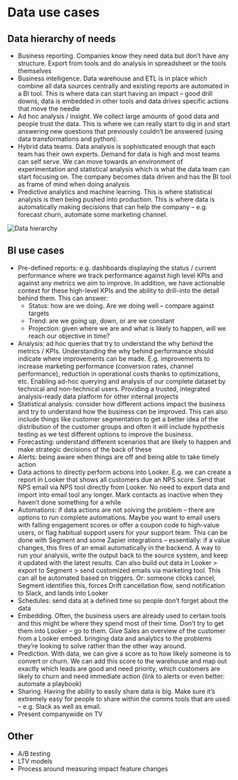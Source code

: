 # Data use cases 

## Data hierarchy of needs
- Business reporting. Companies know they need data but don’t have any structure. Export from tools and do analysis in spreadsheet or the tools themselves 
- Business intelligence. Data warehouse and ETL is in place which combine all data sources centrally and existing reports are automated in a BI tool. This is where data can start having an impact – good drill downs, data is embedded in other tools and data drives specific actions that move the needle
- Ad hoc analysis / insight. We collect large amounts of good data and people trust the data. This is where we can really start to dig in and start answering new questions that previously couldn’t be answered (using data transformations and python). 
- Hybrid data teams. Data analysis is sophisticated enough that each team has their own experts. Demand for data is high and most teams can self serve. We can move towards an environment of experimentation and statistical analysis which is what the data team can start focusing on. The company becomes data driven and has the BI tool as frame of mind when doing analysis 
- Predictive analytics and machine learning. This is where statistical analysis is then being pushed into production. This is where data is automatically making decisions that can help the company – e.g. forecast churn, automate some marketing channel. 

![Data hierarchy](https://user-images.githubusercontent.com/28791247/93708163-f624e500-fb2b-11ea-911d-dd353e9b9a16.png)


## BI use cases
- Pre-defined reports: e.g. dashboards displaying the status / current performance where we track performance against high level KPIs and against any metrics we aim to improve. In addition, we have actionable context for these high-level KPIs and the ability to drill-into the detail behind them. This can answer: 
    - Status: how are we doing. Are we doing well – compare against targets 
    - Trend: are we going up, down, or are we constant
    - Projection: given where we are and what is likely to happen, will we reach our objective in time? 
- Analysis: ad hoc queries that try to understand the why behind the metrics / KPIs. Understanding the why behind performance should indicate where improvements can be made. E.g. improvements to increase marketing performance (conversion rates, channel performance), reduction in operational costs thanks to optimizations, etc.  Enabling ad-hoc querying and analysis of our complete dataset by technical and non-technical users. Providing a trusted, integrated analysis-ready data platform for other internal projects
- Statistical analysis: consider how different actions impact the business and try to understand how the business can be improved. This can also include things like customer segmentation to get a better idea of the distribution of the customer groups and often it will include hypothesis testing as we test different options to improve the business. 
- Forecasting: understand different scenarios that are likely to happen and make strategic decisions of the back of these 
- Alerts: being aware when things are off and being able to take timely action
- Data actions to directly perform actions into Looker. E.g. we can create a report in Looker that shows all customers due an NPS score. Send that NPS email via NPS tool directly from Looker. No need to export data and import into email tool any longer. Mark contacts as inactive when they haven’t done something for a while
- Automations: if data actions are not solving the problem – there are options to run complete automations. Maybe you want to email users with falling engagement scores or offer a coupon code to high-value users, or flag habitual support users for your support team. This can be done with Segment and some Zapier integrations – essentially: if a value changes, this fires of an email automatically in the backend. A way to run your analysis, write the output back to the source system, and keep it updated with the latest results. Can also build out data in Looker > export to Segment > send customized emails via marketing tool. This can all be automated based on triggers. Or: someone clicks cancel, Segment identifies this, forces Drift cancellation flow, send notification to Slack, and lands into Looker
- Schedules: send data at a defined time so people don’t forget about the data 
- Embedding. Often, the business users are already used to certain tools and this might be where they spend most of their time. Don’t try to get them into Looker – go to them. Give Sales an overview of the customer from a Looker embed. bringing data and analytics to the problems they’re looking to solve rather than the other way around.
- Prediction. With data, we can give a score as to how likely someone is to convert or churn. We can add this score to the warehouse and map out exactly which leads are good and need priority, which customers are likely to churn and need immediate action (link to alerts or even better: automate a playbook) 
- Sharing. Having the ability to easily share data is big. Make sure it’s extremely easy for people to share within the comms tools that are used – e.g. Slack as well as email. 
- Present companywide on TV 

## Other
- A/B testing
- LTV models
- Process around measuring impact feature changes 